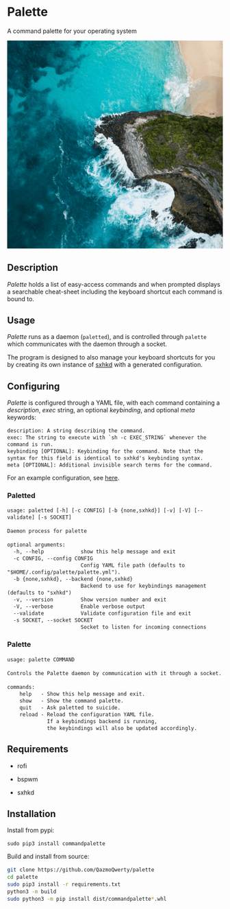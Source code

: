 # Palette

A command palette for your operating system

![Demo](demo.gif)

## Description

*Palette* holds a list of easy-access commands and when prompted displays a searchable cheat-sheet including the keyboard shortcut each command is bound to.

## Usage

*Palette* runs as a daemon (`paletted`), and is controlled through `palette` which communicates with the daemon through a socket.

The program is designed to also manage your keyboard shortcuts for you by creating its own instance of [sxhkd](https://github.com/baskerville/sxhkd) with a generated configuration.

## Configuring

*Palette* is configured through a YAML file, with each command containing a *description*, *exec* string, an optional *keybinding*, and optional *meta* keywords:

```
description: A string describing the command.
exec: The string to execute with `sh -c EXEC_STRING` whenever the command is run.
keybinding [OPTIONAL]: Keybinding for the command. Note that the syntax for this field is identical to sxhkd's keybinding syntax.
meta [OPTIONAL]: Additional invisible search terms for the command.
```

For an example configuration, see [here](examples/simple-example.yml).

### Paletted

```
usage: paletted [-h] [-c CONFIG] [-b {none,sxhkd}] [-v] [-V] [--validate] [-s SOCKET]

Daemon process for palette

optional arguments:
  -h, --help            show this help message and exit
  -c CONFIG, --config CONFIG
                        Config YAML file path (defaults to "$HOME/.config/palette/palette.yml").
  -b {none,sxhkd}, --backend {none,sxhkd}
                        Backend to use for keybindings management (defaults to "sxhkd")
  -v, --version         Show version number and exit
  -V, --verbose         Enable verbose output
  --validate            Validate configuration file and exit
  -s SOCKET, --socket SOCKET
                        Socket to listen for incoming connections
```

### Palette

```
usage: palette COMMAND

Controls the Palette daemon by communication with it through a socket.

commands:
    help   - Show this help message and exit.
    show   - Show the command palette.
    quit   - Ask paletted to suicide.
    reload - Reload the configuration YAML file. 
             If a keybindings backend is running, 
             the keybindings will also be updated accordingly.
```

## Requirements

* rofi

* bspwm

* sxhkd

## Installation

Install from pypi:

```
sudo pip3 install commandpalette
```

Build and install from source:

```sh
git clone https://github.com/QazmoQwerty/palette
cd palette
sudo pip3 install -r requirements.txt
python3 -m build
sudo python3 -m pip install dist/commandpalette*.whl
```